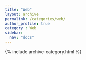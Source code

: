 ```yaml
---
title: "Web"
layout: archive
permalink: /categories/web/
author_profile: true
category : Web
sidebar:
  nav: "docs"
---
```


{% include archive-category.html %}
